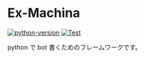 # Ex-Machina

[![python-version](https://img.shields.io/pypi/pyversions/exmachina)](https://pypi.org/project/exmachina/)
[![Test](https://github.com/agarichan/exmachina/actions/workflows/test.yaml/badge.svg)](https://github.com/agarichan/exmachina/actions/workflows/test.yaml)

python で bot 書くためのフレームワークです。
